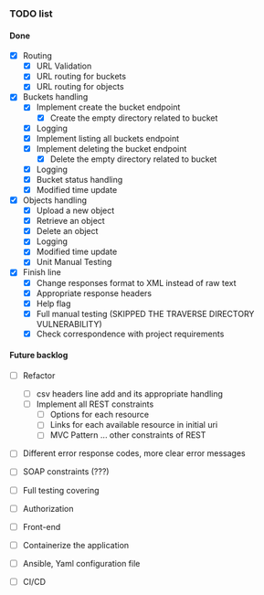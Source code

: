 ### TODO list

#### Done
- [x] Routing
	- [x] URL Validation
	- [x] URL routing for buckets
	- [x] URL routing for objects
- [x] Buckets handling
	- [X] Implement create the bucket  endpoint
		- [x] Create the empty directory related to bucket
	- [x] Logging
	- [x] Implement listing all buckets endpoint
	- [x] Implement deleting the bucket endpoint
		- [x] Delete the empty directory related to bucket
	- [x] Logging
	- [x] Bucket status handling
	- [x] Modified time update
- [x] Objects handling
	- [x] Upload a new object
	- [x] Retrieve an object
	- [x] Delete an object
	- [x] Logging
	- [x] Modified time update
	- [x] Unit Manual Testing
- [x] Finish line
	- [x] Change responses format to XML instead of raw text
	- [x] Appropriate response headers
	- [x] Help flag
	- [x] Full manual testing (SKIPPED THE TRAVERSE DIRECTORY VULNERABILITY)
	- [x] Check correspondence with project requirements

#### Future backlog
- [ ] Refactor
	- [ ] csv headers line add and its appropriate handling
	- [ ] Implement all REST constraints 
		- [ ] Options for each resource
		- [ ] Links for each available resource in initial uri
		- [ ] MVC Pattern
		... other constraints of REST
- [ ] Different error response codes, more clear error messages
- [ ] SOAP constraints (???)
- [ ] Full testing covering
- [ ] Authorization
- [ ] Front-end 
- [ ] Containerize the application
- [ ] Ansible, Yaml configuration file
- [ ] CI/CD

